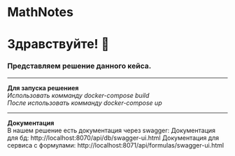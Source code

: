# MathNotes
# Здравствуйте! :wave:
### Представляем решение данного кейса.
____  
**Для запуска решениея**  
*Использовать комманду docker-compose build*  
*После использовать комманду docker-compose up*  
____  
**Документация**  
В нашем решение есть документация через swagger:
Документация для бд: http://localhost:8070/api/db/swagger-ui.html
Документация для сервиса с формулами: http://localhost:8071/api/formulas/swagger-ui.html
